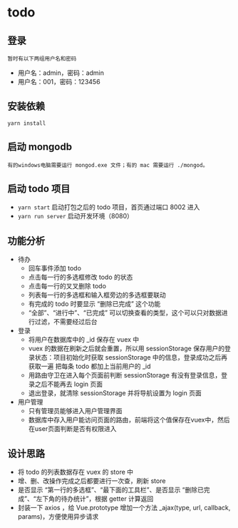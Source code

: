 # todo

## 登录

```
暂时有以下两组用户名和密码
```

- 用户名：admin，密码：admin
- 用户名：001，密码：123456

## 安装依赖

```
yarn install
```

## 启动 mongodb

```
有的windows电脑需要运行 mongod.exe 文件；有的 mac 需要运行 ./mongod。
```

## 启动 todo 项目

- `yarn start` 启动打包之后的 todo 项目，首页通过端口 8002 进入
- `yarn run server` 启动开发环境（8080）

## 功能分析

- 待办
    - 回车事件添加 todo
    - 点击每一行的多选框修改 todo 的状态
    - 点击每一行的叉叉删除 todo
    - 列表每一行的多选框和输入框旁边的多选框要联动
    - 有完成的 todo 时要显示 “删除已完成” 这个功能
    - “全部”、“进行中”、“已完成” 可以切换查看的类型，这个可以只对数据进行过滤，不需要经过后台
- 登录
    - 将用户在数据库中的 _id 保存在 vuex 中
    - vuex 的数据在刷新之后就会重置，所以用 sessionStorage 保存用户的登录状态：项目初始化时获取 sessionStorage 中的信息，登录成功之后再获取一遍
    把每条 todo 都加上当前用户的 _id
    - 用路由守卫在进入每个页面前判断 sessionStorage 有没有登录信息，登录之后不能再去 login 页面
    - 退出登录，就清除 sessionStorage 并将导航设置为 login 页面
- 用户管理
    - 只有管理员能够进入用户管理界面
    - 数据库中存入用户能访问页面的路由，前端将这个值保存在vuex中，然后在user页面判断是否有权限进入


## 设计思路

- 将 todo 的列表数据存在 vuex 的 store 中
- 增、删、改操作完成之后都要进行一次查，刷新 store
- 是否显示 “第一行的多选框”、“最下面的工具栏”、是否显示 “删除已完成”、“左下角的待办统计”，根据 getter 计算返回
- 封装一下 axios ，给 Vue.prototype 增加一个方法 _ajax(type, url, callback, params)，方便使用异步请求